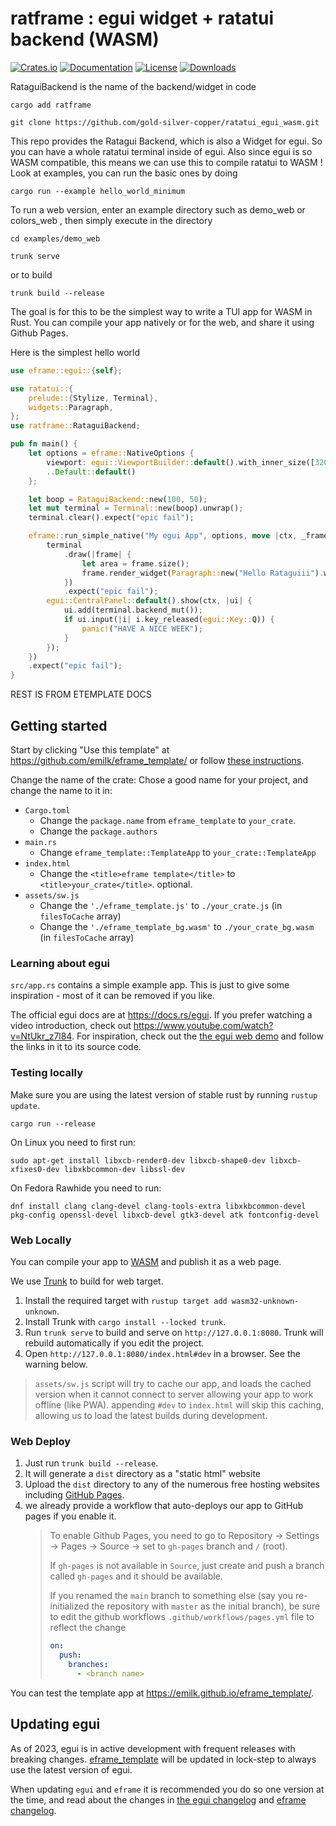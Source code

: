 # ratframe : egui widget + ratatui backend (WASM)

[![Crates.io](https://img.shields.io/crates/v/ratframe.svg)](https://crates.io/crates/ratframe)
[![Documentation](https://docs.rs/ratframe/badge.svg)](https://docs.rs/ratframe/latest/ratframe/)
[![License](https://img.shields.io/badge/license-MIT-blue.svg)](https://github.com/bevyengine/bevy/blob/master/LICENSE)
[![Downloads](https://img.shields.io/crates/d/ratframe.svg)](https://crates.io/crates/ratframe)

RataguiBackend is the name of the backend/widget in code

`cargo add ratframe`

`git clone https://github.com/gold-silver-copper/ratatui_egui_wasm.git`

This repo provides the Ratagui Backend, which is also a Widget for egui. So you can have a whole ratatui terminal inside of egui. Also since egui is so WASM compatible, this means we can use this to compile ratatui to WASM !
Look at examples, you can run the basic ones by doing

`cargo run --example hello_world_minimum`

To run a web version, enter an example directory such as demo_web or colors_web , then simply execute in the directory

`cd examples/demo_web`

`trunk serve`

or to build

`trunk build --release`

The goal is for this to be the simplest way to write a TUI app for WASM in Rust. You can compile your app natively or for the web, and share it using Github Pages.

Here is the simplest hello world

```rust
use eframe::egui::{self};

use ratatui::{
    prelude::{Stylize, Terminal},
    widgets::Paragraph,
};
use ratframe::RataguiBackend;

pub fn main() {
    let options = eframe::NativeOptions {
        viewport: egui::ViewportBuilder::default().with_inner_size([320.0, 240.0]),
        ..Default::default()
    };

    let boop = RataguiBackend::new(100, 50);
    let mut terminal = Terminal::new(boop).unwrap();
    terminal.clear().expect("epic fail");

    eframe::run_simple_native("My egui App", options, move |ctx, _frame| {
        terminal
            .draw(|frame| {
                let area = frame.size();
                frame.render_widget(Paragraph::new("Hello Rataguiii").white().on_blue(), area);
            })
            .expect("epic fail");
        egui::CentralPanel::default().show(ctx, |ui| {
            ui.add(terminal.backend_mut());
            if ui.input(|i| i.key_released(egui::Key::Q)) {
                panic!("HAVE A NICE WEEK");
            }
        });
    })
    .expect("epic fail");
}
```

REST IS FROM ETEMPLATE DOCS

## Getting started

Start by clicking "Use this template" at https://github.com/emilk/eframe_template/ or follow [these instructions](https://docs.github.com/en/free-pro-team@latest/github/creating-cloning-and-archiving-repositories/creating-a-repository-from-a-template).

Change the name of the crate: Chose a good name for your project, and change the name to it in:

- `Cargo.toml`
  - Change the `package.name` from `eframe_template` to `your_crate`.
  - Change the `package.authors`
- `main.rs`
  - Change `eframe_template::TemplateApp` to `your_crate::TemplateApp`
- `index.html`
  - Change the `<title>eframe template</title>` to `<title>your_crate</title>`. optional.
- `assets/sw.js`
  - Change the `'./eframe_template.js'` to `./your_crate.js` (in `filesToCache` array)
  - Change the `'./eframe_template_bg.wasm'` to `./your_crate_bg.wasm` (in `filesToCache` array)

### Learning about egui

`src/app.rs` contains a simple example app. This is just to give some inspiration - most of it can be removed if you like.

The official egui docs are at <https://docs.rs/egui>. If you prefer watching a video introduction, check out <https://www.youtube.com/watch?v=NtUkr_z7l84>. For inspiration, check out the [the egui web demo](https://emilk.github.io/egui/index.html) and follow the links in it to its source code.

### Testing locally

Make sure you are using the latest version of stable rust by running `rustup update`.

`cargo run --release`

On Linux you need to first run:

`sudo apt-get install libxcb-render0-dev libxcb-shape0-dev libxcb-xfixes0-dev libxkbcommon-dev libssl-dev`

On Fedora Rawhide you need to run:

`dnf install clang clang-devel clang-tools-extra libxkbcommon-devel pkg-config openssl-devel libxcb-devel gtk3-devel atk fontconfig-devel`

### Web Locally

You can compile your app to [WASM](https://en.wikipedia.org/wiki/WebAssembly) and publish it as a web page.

We use [Trunk](https://trunkrs.dev/) to build for web target.

1. Install the required target with `rustup target add wasm32-unknown-unknown`.
2. Install Trunk with `cargo install --locked trunk`.
3. Run `trunk serve` to build and serve on `http://127.0.0.1:8080`. Trunk will rebuild automatically if you edit the project.
4. Open `http://127.0.0.1:8080/index.html#dev` in a browser. See the warning below.

> `assets/sw.js` script will try to cache our app, and loads the cached version when it cannot connect to server allowing your app to work offline (like PWA).
> appending `#dev` to `index.html` will skip this caching, allowing us to load the latest builds during development.

### Web Deploy

1. Just run `trunk build --release`.
2. It will generate a `dist` directory as a "static html" website
3. Upload the `dist` directory to any of the numerous free hosting websites including [GitHub Pages](https://docs.github.com/en/free-pro-team@latest/github/working-with-github-pages/configuring-a-publishing-source-for-your-github-pages-site).
4. we already provide a workflow that auto-deploys our app to GitHub pages if you enable it.
   > To enable Github Pages, you need to go to Repository -> Settings -> Pages -> Source -> set to `gh-pages` branch and `/` (root).
   >
   > If `gh-pages` is not available in `Source`, just create and push a branch called `gh-pages` and it should be available.
   >
   > If you renamed the `main` branch to something else (say you re-initialized the repository with `master` as the initial branch), be sure to edit the github workflows `.github/workflows/pages.yml` file to reflect the change
   >
   > ```yml
   > on:
   >   push:
   >     branches:
   >       - <branch name>
   > ```

You can test the template app at <https://emilk.github.io/eframe_template/>.

## Updating egui

As of 2023, egui is in active development with frequent releases with breaking changes. [eframe_template](https://github.com/emilk/eframe_template/) will be updated in lock-step to always use the latest version of egui.

When updating `egui` and `eframe` it is recommended you do so one version at the time, and read about the changes in [the egui changelog](https://github.com/emilk/egui/blob/master/CHANGELOG.md) and [eframe changelog](https://github.com/emilk/egui/blob/master/crates/eframe/CHANGELOG.md).
